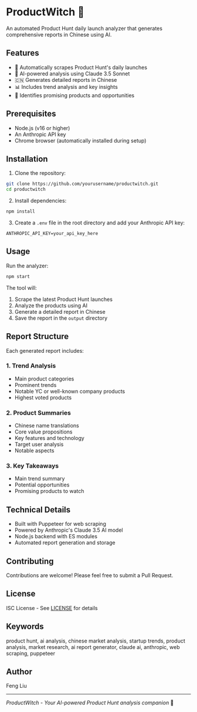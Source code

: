 # ProductWitch 🔮

An automated Product Hunt daily launch analyzer that generates comprehensive reports in Chinese using AI.

## Features

- 🤖 Automatically scrapes Product Hunt's daily launches
- 🧠 AI-powered analysis using Claude 3.5 Sonnet
- 🇨🇳 Generates detailed reports in Chinese
- 📊 Includes trend analysis and key insights
- 🎯 Identifies promising products and opportunities

## Prerequisites

- Node.js (v16 or higher)
- An Anthropic API key
- Chrome browser (automatically installed during setup)

## Installation

1. Clone the repository:

```bash
git clone https://github.com/yourusername/productwitch.git
cd productwitch
```

2. Install dependencies:

```bash
npm install
```

3. Create a `.env` file in the root directory and add your Anthropic API key:

```env
ANTHROPIC_API_KEY=your_api_key_here
```

## Usage

Run the analyzer:

```bash
npm start
```

The tool will:

1. Scrape the latest Product Hunt launches
2. Analyze the products using AI
3. Generate a detailed report in Chinese
4. Save the report in the `output` directory

## Report Structure

Each generated report includes:

### 1. Trend Analysis

- Main product categories
- Prominent trends
- Notable YC or well-known company products
- Highest voted products

### 2. Product Summaries

- Chinese name translations
- Core value propositions
- Key features and technology
- Target user analysis
- Notable aspects

### 3. Key Takeaways

- Main trend summary
- Potential opportunities
- Promising products to watch

## Technical Details

- Built with Puppeteer for web scraping
- Powered by Anthropic's Claude 3.5 AI model
- Node.js backend with ES modules
- Automated report generation and storage

## Contributing

Contributions are welcome! Please feel free to submit a Pull Request.

## License

ISC License - See [LICENSE](LICENSE) for details

## Keywords

product hunt, ai analysis, chinese market analysis, startup trends, product analysis, market research, ai report generator, claude ai, anthropic, web scraping, puppeteer

## Author

Feng Liu

---

_ProductWitch - Your AI-powered Product Hunt analysis companion_ 🔮
